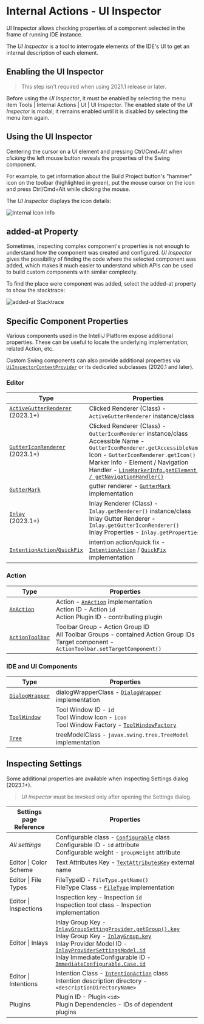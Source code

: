 # Internal Actions - UI Inspector

<!-- Copyright 2000-2023 JetBrains s.r.o. and contributors. Use of this source code is governed by the Apache 2.0 license. -->

<link-summary>UI Inspector allows checking properties of a component selected in the frame of running IDE instance.</link-summary>

The _UI Inspector_ is a tool to interrogate elements of the IDE's UI to get an internal description of each element.

<include from="internal_actions_intro.md" element-id="enable_internal_mode_tip"></include>

## Enabling the UI Inspector

> This step isn't required when using 2021.1 release or later.

Before using the _UI Inspector_, it must be enabled by selecting the menu item <ui-path>Tools | Internal Actions | UI | UI Inspector</ui-path>.
The enabled state of the _UI Inspector_ is modal; it remains enabled until it is disabled by selecting the menu item again.

## Using the UI Inspector

Centering the cursor on a UI element and pressing <shortcut>Ctrl/Cmd+Alt</shortcut> when _clicking_ the left mouse button reveals the properties of the Swing component.

For example, to get information about the <control>Build Project</control> button's "hammer" icon on the toolbar (highlighted in green), put the mouse cursor on the icon and press <shortcut>Ctrl/Cmd+Alt</shortcut> while clicking the mouse.

The _UI Inspector_ displays the icon details:

![Internal Icon Info](internal_ui_inspector_icon_info.png)

## added-at Property

Sometimes, inspecting complex component's properties is not enough to understand how the component was created and configured.
_UI Inspector_ gives the possibility of finding the code where the selected component was added, which makes it much easier to understand which APIs can be used to build custom components with similar complexity.

To find the place were component was added, select the <control>added-at</control> property to show the stacktrace:

![added-at Stacktrace](internal_ui_inspector_added_at.png)

## Specific Component Properties

Various components used in the IntelliJ Platform expose additional properties.
These can be useful to locate the underlying implementation, related Action, etc.

Custom Swing components can also provide additional properties via [`UiInspectorContextProvider`](%gh-ic%/platform/platform-api/src/com/intellij/internal/inspector/UiInspectorContextProvider.java) or its dedicated subclasses (2020.1 and later).

### Editor

| Type                                                                                                                                    | Properties                                                                                                                                                                                                                                                                                                                                                                                                                                       |
|-----------------------------------------------------------------------------------------------------------------------------------------|--------------------------------------------------------------------------------------------------------------------------------------------------------------------------------------------------------------------------------------------------------------------------------------------------------------------------------------------------------------------------------------------------------------------------------------------------|
| [`ActiveGutterRenderer`](%gh-ic%/platform/editor-ui-api/src/com/intellij/openapi/editor/markup/ActiveGutterRenderer.java)<br/>(2023.1+) | <control>Clicked Renderer (Class)</control> - `ActiveGutterRenderer` instance/class                                                                                                                                                                                                                                                                                                                                                              |
| [`GutterIconRenderer`](%gh-ic%/platform/editor-ui-api/src/com/intellij/openapi/editor/markup/GutterIconRenderer.java)<br/>(2023.1+)     | <control>Clicked Renderer (Class)</control> - `GutterIconRenderer` instance/class<br/><control>Accessible Name</control> - `GutterIconRenderer.getAccessibleName()`<br/><control>Icon</control> - `GutterIconRenderer.getIcon()`<br/><control>Marker Info - Element / Navigation Handler</control> - [`LineMarkerInfo.getElement() / getNavigationHandler()`](%gh-ic%/platform/lang-api/src/com/intellij/codeInsight/daemon/LineMarkerInfo.java) |
| [`GutterMark`](%gh-ic%/platform/editor-ui-api/src/com/intellij/codeInsight/daemon/GutterMark.java)                                      | <control>gutter renderer</control> - [`GutterMark`](%gh-ic%/platform/editor-ui-api/src/com/intellij/codeInsight/daemon/GutterMark.java) implementation                                                                                                                                                                                                                                                                                           |
| [`Inlay`](inlay_hints.md)<br/>(2023.1+)                                                                                                 | <control>Inlay Renderer (Class)</control> - `Inlay.getRenderer()` instance/class<br/><control>Inlay Gutter Renderer</control> - `Inlay.getGutterIconRenderer()`<br/><control>Inlay Properties</control> - `Inlay.getProperties()`                                                                                                                                                                                                                |
| [`IntentionAction`/`QuickFix`](code_inspections_and_intentions.md)                                                                      | <control>intention action</control>/<control>quick fix</control> - [`IntentionAction`](%gh-ic%/platform/analysis-api/src/com/intellij/codeInsight/intention/IntentionAction.java) / [`QuickFix`](%gh-ic%/platform/analysis-api/src/com/intellij/codeInspection/QuickFix.java) implementation                                                                                                                                                     |

### Action

| Type                                      | Properties                                                                                                                                                                                                                                                |
|-------------------------------------------|-----------------------------------------------------------------------------------------------------------------------------------------------------------------------------------------------------------------------------------------------------------|
| [`AnAction`](basic_action_system.md)      | <control>Action</control> - [`AnAction`](%gh-ic%/platform/editor-ui-api/src/com/intellij/openapi/actionSystem/AnAction.java) implementation<br/><control>Action ID</control> - Action `id`<br/><control>Action Plugin ID</control> - contributing plugin  |
| [`ActionToolbar`](basic_action_system.md) | <control>Toolbar Group</control> - Action Group ID<br/><control>All Toolbar Groups</control> - contained Action Group IDs<br/><control>Target component</control> - `ActionToolbar.setTargetComponent()`                                                  |

### IDE and UI Components

| Type                                 | Properties                                                                                                                                                                                                                                     |
|--------------------------------------|------------------------------------------------------------------------------------------------------------------------------------------------------------------------------------------------------------------------------------------------|
| [`DialogWrapper`](dialog_wrapper.md) | <control>dialogWrapperClass</control> - [`DialogWrapper`](%gh-ic%/platform/platform-api/src/com/intellij/openapi/ui/DialogWrapper.java) implementation                                                                                         |
| [`ToolWindow`](tool_windows.md)      | <control>Tool Window ID</control> - `id`<br/><control>Tool Window Icon</control> - `icon`<br/><control>Tool Window Factory</control> - [`ToolWindowFactory`](%gh-ic%/platform/platform-api/src/com/intellij/openapi/wm/ToolWindowFactory.java) |
| [`Tree`](lists_and_trees.md)         | <control>treeModelClass</control> - `javax.swing.tree.TreeModel` implementation                                                                                                                                                                |

## Inspecting Settings

Some additional properties are available when inspecting <control>Settings</control> dialog (2023.1+).

> _UI Inspector_ must be invoked only after opening the <control>Settings</control> dialog.

| Settings page<br/>Reference                                                                                           | Properties                                                                                                                                                                                                                                                                                                                                                                                                                                                                                                                                                                                                                                                                                                  |
|-----------------------------------------------------------------------------------------------------------------------|-------------------------------------------------------------------------------------------------------------------------------------------------------------------------------------------------------------------------------------------------------------------------------------------------------------------------------------------------------------------------------------------------------------------------------------------------------------------------------------------------------------------------------------------------------------------------------------------------------------------------------------------------------------------------------------------------------------|
| _All settings_<br/>[](settings_guide.md)                                                                              | <control>Configurable class</control> - [`Configurable`](%gh-ic%/platform/ide-core/src/com/intellij/openapi/options/Configurable.java) class<br/><control>Configurable ID</control> - `id` attribute<br/><control>Configurable weight</control> - `groupWeight` attribute                                                                                                                                                                                                                                                                                                                                                                                                                                   |
| <ui-path>Editor &#124; Color Scheme</ui-path><br/>[](syntax_highlighting_and_error_highlighting.md#textattributeskey) | <control>Text Attributes Key</control> - [`TextAttributesKey`](%gh-ic%/platform/core-api/src/com/intellij/openapi/editor/colors/TextAttributesKey.java) external name                                                                                                                                                                                                                                                                                                                                                                                                                                                                                                                                       |
| <ui-path>Editor &#124; File Types</ui-path><br/>[](registering_file_type.md)                                          | <control>FileTypeID</control> - `FileType.getName()`<br/><control>FileType Class</control> - [`FileType`](%gh-ic%/platform/core-api/src/com/intellij/openapi/fileTypes/FileType.java) implementation                                                                                                                                                                                                                                                                                                                                                                                                                                                                                                        |
| <ui-path>Editor &#124; Inspections</ui-path><br/>[](code_inspections.md)                                              | <control>Inspection key</control> - Inspection `id`<br/><control>Inspection tool class</control> - Inspection implementation                                                                                                                                                                                                                                                                                                                                                                                                                                                                                                                                                                                |
| <ui-path>Editor &#124; Inlays</ui-path><br/>[](inlay_hints.md)                                                        | <control>Inlay Group Key</control> - [`InlayGroupSettingProvider.getGroup().key`](%gh-ic%/platform/lang-api/src/com/intellij/codeInsight/hints/settings/InlayGroupSettingProvider.kt)<br/><control>Inlay Group Key</control> - [`InlayGroup.key`](%gh-ic%/platform/lang-api/src/com/intellij/codeInsight/hints/InlayHintsProvider.kt)<br/><control>Inlay Provider Model ID</control> - [`InlayProviderSettingsModel.id`](%gh-ic%/platform/lang-api/src/com/intellij/codeInsight/hints/settings/InlayProviderSettingsModel.kt)<br/><control>Inlay ImmediateConfigurable ID</control> - [`ImmediateConfigurable.Case.id`](%gh-ic%/platform/lang-api/src/com/intellij/codeInsight/hints/InlayHintsProvider.kt) |
| <ui-path>Editor &#124; Intentions</ui-path><br/>[](code_intentions.md)                                                | <control>Intention Class</control> - [`IntentionAction`](%gh-ic%/platform/analysis-api/src/com/intellij/codeInsight/intention/IntentionAction.java) class<br/><control>Intention description directory</control> - `<descriptionDirectoryName>`                                                                                                                                                                                                                                                                                                                                                                                                                                                             |
| <ui-path>Plugins</ui-path><br/>[](plugin_configuration_file.md)                                                       | <control>Plugin ID</control> - Plugin `<id>`<br/><control>Plugin Dependencies</control> - IDs of dependent plugins                                                                                                                                                                                                                                                                                                                                                                                                                                                                                                                                                                                          |
